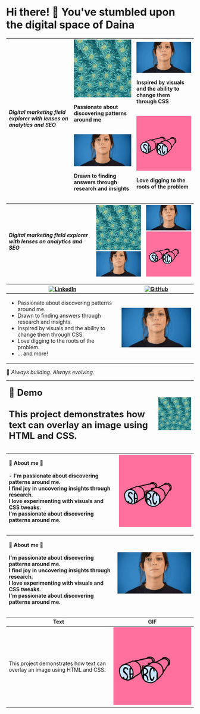 # Hi there! 👋 You've stumbled upon the digital space of Daina                                                                                                                                                                                                                                                                                                          
| <p align="left">*Digital marketing field explorer with lenses on analytics and SEO*</p> | <img src="images/patterns.gif" width="200" alt="Demo 1"><br><p align="left">Passionate about discovering patterns around me</p><br><div align="center"><img src="images/researching.gif" width="200" alt="Small Demo 1"><br><p align="left">Drawn to finding answers through research and insights</p> | <div align="center"><img src="images/researching.gif" width="200" alt="Small Demo 1"><br><p align="left">Inspired by visuals and the ability to change them through CSS</p><br><img src="images/searching.gif" width="200" alt="Small Demo 2"><br><p align="left">Love digging to the roots of the problem</p></div> |
|---|---|---|


| <p align="left">*Digital marketing field explorer with lenses on analytics and SEO*</p> | <img src="images/patterns.gif" width="300" alt="Demo 1"><br><div align="center"><img src="images/researching.gif" width="300" alt="Small Demo 1"> | <div align="center"><img src="images/researching.gif" width="300" alt="Small Demo 1"><br><img src="images/searching.gif" width="300" alt="Small Demo 2"></div> |
|---|---|---|


  | [![LinkedIn](https://img.shields.io/badge/LinkedIn-%230077B5.svg?style=flat&logo=linkedin)](https://www.linkedin.com/in/daina-siauciulyte-38a14269/)                                                                                                                                                                                                                                                                                                                       | [![GitHub](https://img.shields.io/badge/GitHub-%23181717.svg?style=flat&logo=github)](https://dainuze.github.io/daina-cv)                                    |
|--------------------------------------------------------------------------------------------------------------------------------------------------------------------------------------------------------------------------------------------------------------------------------------------------------------------------------------|-------------------------------------------|
| <ul style="list-style-type: disc;"> <li>Passionate about discovering patterns around me.</li> <li>Drawn to finding answers through research and insights.</li> <li>Inspired by visuals and the ability to change them through CSS.</li> <li>Love digging to the roots of the problem.</li> <li>... and more!</li> </ul> | <img src="images/researching.gif" width="300" alt="Demo 1"> |




🔧 *Always building. Always evolving.*


| <p align="left"><span style="font-size: 24px;">🎥 **Demo**<br><br>This project demonstrates how text can overlay an image using HTML and CSS.</p> | <img src="images/patterns.gif" width="300"> |
|---|---|

| <p align="left">🎥 **About me 💬**<br><br>- I'm passionate about discovering patterns around me.<br>I find joy in uncovering insights through research.<br>I love experimenting with visuals and CSS tweaks.<br>I'm passionate about discovering patterns around me.</p> | <img src="images/searching.gif" width="300"> |
|---|---|

| <p align="left">🎥 **About me 💬**<br><br>I'm passionate about discovering patterns around me.<br>I find joy in uncovering insights through research.<br>I love experimenting with visuals and CSS tweaks.<br>I'm passionate about discovering patterns around me.</p> | <img src="images/researching.gif" width="300"> |
|---|---|


| Text | GIF |
|------|-----|
| This project demonstrates how text can overlay an image using HTML and CSS. | ![Demo GIF](images/searching.gif) |


